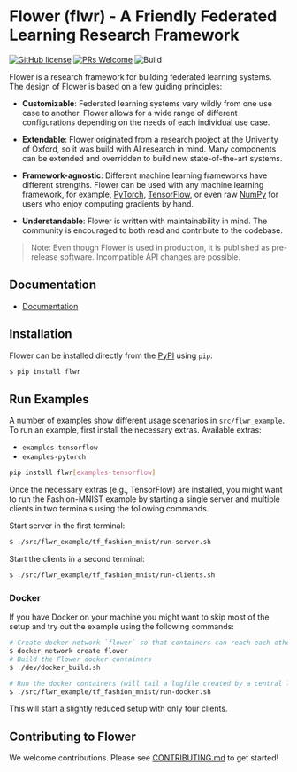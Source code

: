 # Flower (flwr) - A Friendly Federated Learning Research Framework

[![GitHub license](https://img.shields.io/github/license/adap/flower)](https://github.com/adap/flower/blob/master/LICENSE)
[![PRs Welcome](https://img.shields.io/badge/PRs-welcome-brightgreen.svg)](https://github.com/adap/flower/blob/master/CONTRIBUTING.md)
![Build](https://github.com/adap/flower/workflows/Build/badge.svg)

Flower is a research framework for building federated learning systems. The
design of Flower is based on a few guiding principles:

* **Customizable**: Federated learning systems vary wildly from one use case to
  another. Flower allows for a wide range of different configurations depending
  on the needs of each individual use case.

* **Extendable**: Flower originated from a research project at the Univerity of
  Oxford, so it was build with AI research in mind. Many components can be
  extended and overridden to build new state-of-the-art systems. 

* **Framework-agnostic**: Different machine learning frameworks have different
  strengths. Flower can be used with any machine learning framework, for
  example, [PyTorch](https://pytorch.org),
  [TensorFlow](https://tensorflow.org), or even raw [NumPy](https://numpy.org/)
  for users who enjoy computing gradients by hand.

* **Understandable**: Flower is written with maintainability in mind. The
  community is encouraged to both read and contribute to the codebase.

> Note: Even though Flower is used in production, it is published as
> pre-release software. Incompatible API changes are possible.

## Documentation

* [Documentation](https://flower.dev)

## Installation

Flower can be installed directly from the [PyPI](https://pypi.org/project/flwr/) using `pip`:

```bash
$ pip install flwr
```

## Run Examples

A number of examples show different usage scenarios in `src/flwr_example`. To
run an example, first install the necessary extras. Available extras:

- `examples-tensorflow`
- `examples-pytorch`

```bash
pip install flwr[examples-tensorflow]
```

Once the necessary extras (e.g., TensorFlow) are installed, you might want to
run the Fashion-MNIST example by starting a single server and multiple clients
in two terminals using the following commands.

Start server in the first terminal:

```bash
$ ./src/flwr_example/tf_fashion_mnist/run-server.sh
```

Start the clients in a second terminal:

```bash
$ ./src/flwr_example/tf_fashion_mnist/run-clients.sh
```

### Docker

If you have Docker on your machine you might want to skip most of the setup and
try out the example using the following commands:

```bash
# Create docker network `flower` so that containers can reach each other by name
$ docker network create flower
# Build the Flower docker containers
$ ./dev/docker_build.sh

# Run the docker containers (will tail a logfile created by a central logserver)
$ ./src/flwr_example/tf_fashion_mnist/run-docker.sh
```

This will start a slightly reduced setup with only four clients.

## Contributing to Flower

We welcome contributions. Please see [CONTRIBUTING.md](CONTRIBUTING.md) to get
started!
